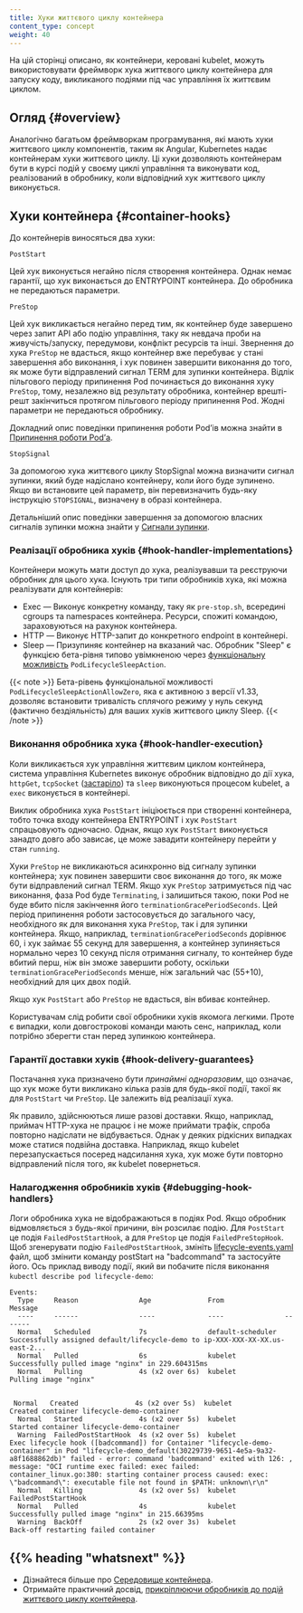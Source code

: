 ```yaml
---
title: Хуки життєвого циклу контейнера
content_type: concept
weight: 40
---
```


<!-- overview -->

На цій сторінці описано, як контейнери, керовані kubelet, можуть використовувати фреймворк хука життєвого циклу контейнера для запуску коду, викликаного подіями під час управління їх життєвим циклом.

<!-- body -->

## Огляд {#overview}

Аналогічно багатьом фреймворкам програмування, які мають хуки життєвого циклу компонентів, таким як Angular, Kubernetes надає контейнерам хуки життєвого циклу. Ці хуки дозволяють контейнерам бути в курсі подій у своєму циклі управління та виконувати код, реалізований в обробнику, коли відповідний хук життєвого циклу виконується.

## Хуки контейнера {#container-hooks}

До контейнерів виносяться два хуки:

`PostStart`

Цей хук виконується негайно після створення контейнера. Однак немає гарантії, що хук виконається до ENTRYPOINT контейнера. До обробника не передаються параметри.

`PreStop`

Цей хук викликається негайно перед тим, як контейнер буде завершено через запит API або подію управління, таку як невдача проби на живучість/запуску, передумови, конфлікт ресурсів та інші. Звернення до хука `PreStop` не вдасться, якщо контейнер вже перебуває у стані завершення або виконання, і хук повинен завершити виконання до того, як може бути відправлений сигнал TERM для зупинки контейнера. Відлік пільгового періоду припинення Pod починається до виконання хуку `PreStop`, тому, незалежно від результату обробника, контейнер врешті-решт закінчиться протягом пільгового періоду припинення Pod. Жодні параметри не передаються обробнику.

Докладний опис поведінки припинення роботи Podʼів можна знайти в [Припинення роботи Podʼа](/docs/concepts/workloads/pods/pod-lifecycle/#pod-termination).

`StopSignal`

За допомогою хука життєвого циклу StopSignal можна визначити сигнал зупинки, який буде надіслано контейнеру, коли його буде зупинено. Якщо ви встановите цей параметр, він перевизначить будь-яку інструкцію `STOPSIGNAL`, визначену в образі контейнера.

Детальніший опис поведінки завершення за допомогою власних сигналів зупинки можна знайти у [Сигнали зупинки](/docs/concepts/workloads/pods/pod-lifecycle/#pod-termination-stop-signals).

### Реалізації обробника хуків {#hook-handler-implementations}

Контейнери можуть мати доступ до хука, реалізувавши та реєструючи обробник для цього хука. Існують три типи обробників хука, які можна реалізувати для контейнерів:

* Exec — Виконує конкретну команду, таку як `pre-stop.sh`, всередині cgroups та namespaces контейнера. Ресурси, спожиті командою, зараховуються на рахунок контейнера.
* HTTP — Виконує HTTP-запит до конкретного endpoint в контейнері.
* Sleep — Призупиняє контейнер на вказаний час. Обробник "Sleep" є функцією бета-рівня типово увімкненою через [функціональну можливість](/docs/reference/command-line-tools-reference/feature-gates/) `PodLifecycleSleepAction`.

{{< note >}}
Бета-рівень функціональної можливості `PodLifecycleSleepActionAllowZero`, яка є активною з версії v1.33, дозволяє встановити тривалість сплячого режиму у нуль секунд (фактично бездіяльність) для ваших хуків життєвого циклу Sleep.
{{< /note >}}

### Виконання обробника хука {#hook-handler-execution}

Коли викликається хук управління життєвим циклом контейнера, система управління Kubernetes виконує обробник відповідно до дії хука, `httpGet`, `tcpSocket` ([застаріло](/docs/reference/generated/kubernetes-api/v1.31/#lifecyclehandler-v1-core)) та `sleep` виконуються процесом kubelet, а `exec` виконується в контейнері.

Виклик обробника хука `PostStart` ініціюється при створенні контейнера, тобто точка входу контейнера ENTRYPOINT і хук `PostStart` спрацьовують одночасно. Однак, якщо хук `PostStart` виконується занадто довго або зависає, це може завадити контейнеру перейти у стан `running`.

Хуки `PreStop` не викликаються асинхронно від сигналу зупинки контейнера; хук повинен завершити своє виконання до того, як може бути відправлений сигнал TERM. Якщо хук `PreStop` затримується під час виконання, фаза Pod буде `Terminating`, і залишиться такою, поки Pod не буде вбито після закінчення його `terminationGracePeriodSeconds`. Цей період припинення роботи застосовується до загального часу, необхідного як для виконання хука `PreStop`, так і для зупинки контейнера. Якщо, наприклад, `terminationGracePeriodSeconds` дорівнює 60, і хук займає 55 секунд для завершення, а контейнер зупиняється нормально через 10 секунд після отримання сигналу, то контейнер буде вбитий перш, ніж він зможе завершити роботу, оскільки `terminationGracePeriodSeconds` менше, ніж загальний час (55+10), необхідний для цих двох подій.

Якщо хук `PostStart` або `PreStop` не вдасться, він вбиває контейнер.

Користувачам слід робити свої обробники хуків якомога легкими. Проте є випадки, коли довгострокові команди мають сенс, наприклад, коли потрібно зберегти стан перед зупинкою контейнера.

### Гарантії доставки хуків {#hook-delivery-guarantees}

Постачання хука призначено бути *принаймні одноразовим*, що означає, що хук може бути викликано кілька разів для будь-якої події, такої як для `PostStart` чи `PreStop`. Це залежить від реалізації хука.

Як правило, здійснюються лише разові доставки. Якщо, наприклад, приймач HTTP-хука не працює і не може приймати трафік, спроба повторно надіслати не відбувається. Однак у деяких рідкісних випадках може статися подвійна доставка. Наприклад, якщо kubelet перезапускається посеред надсилання хука, хук може бути повторно відправлений після того, як kubelet повернеться.

### Налагодження обробників хуків {#debugging-hook-handlers}

Логи обробника хука не відображаються в подіях Pod. Якщо обробник відмовляється з будь-якої причини, він розсилає подію. Для `PostStart` це подія `FailedPostStartHook`, а для `PreStop` це подія `FailedPreStopHook`. Щоб згенерувати подію `FailedPostStartHook`, змініть [lifecycle-events.yaml](https://k8s.io/examples/pods/lifecycle-events.yaml) файл, щоб змінити команду postStart на "badcommand" та застосуйте його. Ось приклад виводу події, який ви побачите після виконання `kubectl describe pod lifecycle-demo`:

```none
Events:
  Type     Reason               Age              From               Message
  ----     ------               ----             ----               -------
  Normal   Scheduled            7s               default-scheduler  Successfully assigned default/lifecycle-demo to ip-XXX-XXX-XX-XX.us-east-2...
  Normal   Pulled               6s               kubelet            Successfully pulled image "nginx" in 229.604315ms
  Normal   Pulling              4s (x2 over 6s)  kubelet            Pulling image "nginx"


 Normal   Created              4s (x2 over 5s)  kubelet            Created container lifecycle-demo-container
  Normal   Started              4s (x2 over 5s)  kubelet            Started container lifecycle-demo-container
  Warning  FailedPostStartHook  4s (x2 over 5s)  kubelet            Exec lifecycle hook ([badcommand]) for Container "lifecycle-demo-container" in Pod "lifecycle-demo_default(30229739-9651-4e5a-9a32-a8f1688862db)" failed - error: command 'badcommand' exited with 126: , message: "OCI runtime exec failed: exec failed: container_linux.go:380: starting container process caused: exec: \"badcommand\": executable file not found in $PATH: unknown\r\n"
  Normal   Killing              4s (x2 over 5s)  kubelet            FailedPostStartHook
  Normal   Pulled               4s               kubelet            Successfully pulled image "nginx" in 215.66395ms
  Warning  BackOff              2s (x2 over 3s)  kubelet            Back-off restarting failed container
```

## {{% heading "whatsnext" %}}

* Дізнайтеся більше про [Середовище контейнера](/docs/concepts/containers/container-environment/).
* Отримайте практичний досвід, [прикріплюючи обробників до подій життєвого циклу контейнера](/docs/tasks/configure-pod-container/attach-handler-lifecycle-event/).
